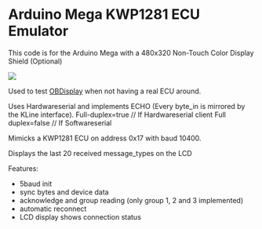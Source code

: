 # Arduino Mega KWP1281 ECU Emulator

This code is for the Arduino Mega with a 480x320 Non-Touch Color Display Shield (Optional)

![](assets/DEMO.gif)

Used to test [OBDisplay](https://github.com/RXTX4816/OBD-KKL-KW1281-ARDUINO-TRIPCOMPUTER) when not having a real ECU around.

Uses Hardwareserial and implements ECHO (Every byte_in is mirrored by the KLine interface).
Full-duplex=true // If Hardwareserial client
Full duplex=false // If Softwareserial

Mimicks a KWP1281 ECU on address 0x17 with baud 10400.

Displays the last 20 received message_types on the LCD



Features:
- 5baud init
- sync bytes and device data
- acknowledge and group reading (only group 1, 2 and 3 implemented)
- automatic reconnect
- LCD display shows connection status